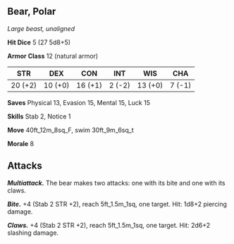 ## Bear, Polar

*Large beast, unaligned*

**Hit Dice** 5 (27 5d8+5)

**Armor Class** 12 (natural armor)

| STR     | DEX     | CON     | INT     | WIS     | CHA     |
|---------|---------|---------|---------|---------|---------|
| 20 (+2) | 10 (+0) | 16 (+1) |  2 (-2) | 13 (+0) |  7 (-1) |

**Saves** Physical 13, Evasion 15, Mental 15, Luck 15

**Skills** Stab 2, Notice 1

**Move** 40ft\_12m\_8sq\_F, swim 30ft\_9m\_6sq\_t

**Morale** 8

## Attacks

***Multiattack.*** The bear makes two attacks: one with its bite and one with its claws.

***Bite.*** +4 (Stab 2 STR +2), reach 5ft\_1.5m\_1sq, one target. Hit: 1d8+2 piercing damage.

***Claws.*** +4 (Stab 2 STR +2), reach 5ft\_1.5m\_1sq, one target. Hit: 2d6+2 slashing damage.

